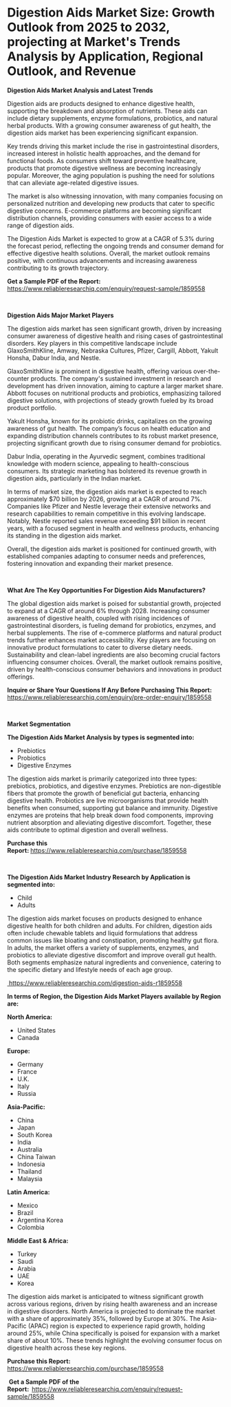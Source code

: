 <p><h1>Digestion Aids Market Size: Growth Outlook from 2025 to 2032, projecting at Market's Trends Analysis by Application, Regional Outlook, and Revenue</h1></p><p><strong>Digestion Aids Market Analysis and Latest Trends</strong></p>
<p><p>Digestion aids are products designed to enhance digestive health, supporting the breakdown and absorption of nutrients. These aids can include dietary supplements, enzyme formulations, probiotics, and natural herbal products. With a growing consumer awareness of gut health, the digestion aids market has been experiencing significant expansion.</p><p>Key trends driving this market include the rise in gastrointestinal disorders, increased interest in holistic health approaches, and the demand for functional foods. As consumers shift toward preventive healthcare, products that promote digestive wellness are becoming increasingly popular. Moreover, the aging population is pushing the need for solutions that can alleviate age-related digestive issues.</p><p>The market is also witnessing innovation, with many companies focusing on personalized nutrition and developing new products that cater to specific digestive concerns. E-commerce platforms are becoming significant distribution channels, providing consumers with easier access to a wide range of digestion aids.</p><p>The Digestion Aids Market is expected to grow at a CAGR of 5.3% during the forecast period, reflecting the ongoing trends and consumer demand for effective digestive health solutions. Overall, the market outlook remains positive, with continuous advancements and increasing awareness contributing to its growth trajectory.</p></p>
<p><strong>Get a Sample PDF of the Report:&nbsp;</strong> <a href="https://www.reliableresearchiq.com/enquiry/request-sample/1859558?utm_campaign=3562&utm_medium=2&utm_source=Github&utm_content=ia&utm_term=19042025&utm_id=digestion-aids">https://www.reliableresearchiq.com/enquiry/request-sample/1859558</a></p>
<p>&nbsp;</p>
<p><strong>Digestion Aids Major Market Players</strong></p>
<p><p>The digestion aids market has seen significant growth, driven by increasing consumer awareness of digestive health and rising cases of gastrointestinal disorders. Key players in this competitive landscape include GlaxoSmithKline, Amway, Nebraska Cultures, Pfizer, Cargill, Abbott, Yakult Honsha, Dabur India, and Nestle.</p><p>GlaxoSmithKline is prominent in digestive health, offering various over-the-counter products. The company's sustained investment in research and development has driven innovation, aiming to capture a larger market share. Abbott focuses on nutritional products and probiotics, emphasizing tailored digestive solutions, with projections of steady growth fueled by its broad product portfolio.</p><p>Yakult Honsha, known for its probiotic drinks, capitalizes on the growing awareness of gut health. The company’s focus on health education and expanding distribution channels contributes to its robust market presence, projecting significant growth due to rising consumer demand for probiotics.</p><p>Dabur India, operating in the Ayurvedic segment, combines traditional knowledge with modern science, appealing to health-conscious consumers. Its strategic marketing has bolstered its revenue growth in digestion aids, particularly in the Indian market.</p><p>In terms of market size, the digestion aids market is expected to reach approximately $70 billion by 2026, growing at a CAGR of around 7%. Companies like Pfizer and Nestle leverage their extensive networks and research capabilities to remain competitive in this evolving landscape. Notably, Nestle reported sales revenue exceeding $91 billion in recent years, with a focused segment in health and wellness products, enhancing its standing in the digestion aids market.</p><p>Overall, the digestion aids market is positioned for continued growth, with established companies adapting to consumer needs and preferences, fostering innovation and expanding their market presence.</p></p>
<p>&nbsp;</p>
<p><strong>What Are The Key Opportunities For Digestion Aids Manufacturers?</strong></p>
<p><p>The global digestion aids market is poised for substantial growth, projected to expand at a CAGR of around 6% through 2028. Increasing consumer awareness of digestive health, coupled with rising incidences of gastrointestinal disorders, is fueling demand for probiotics, enzymes, and herbal supplements. The rise of e-commerce platforms and natural product trends further enhances market accessibility. Key players are focusing on innovative product formulations to cater to diverse dietary needs. Sustainability and clean-label ingredients are also becoming crucial factors influencing consumer choices. Overall, the market outlook remains positive, driven by health-conscious consumer behaviors and innovations in product offerings.</p></p>
<p><strong>Inquire or Share Your Questions If Any Before Purchasing This Report:</strong> <a href="https://www.reliableresearchiq.com/enquiry/pre-order-enquiry/1859558?utm_campaign=3562&utm_medium=2&utm_source=Github&utm_content=ia&utm_term=19042025&utm_id=digestion-aids">https://www.reliableresearchiq.com/enquiry/pre-order-enquiry/1859558</a></p>
<p>&nbsp;</p>
<p><strong>Market Segmentation</strong></p>
<p><strong>The Digestion Aids Market Analysis by types is segmented into:</strong></p>
<p><ul><li>Prebiotics</li><li>Probiotics</li><li>Digestive Enzymes</li></ul></p>
<p><p>The digestion aids market is primarily categorized into three types: prebiotics, probiotics, and digestive enzymes. Prebiotics are non-digestible fibers that promote the growth of beneficial gut bacteria, enhancing digestive health. Probiotics are live microorganisms that provide health benefits when consumed, supporting gut balance and immunity. Digestive enzymes are proteins that help break down food components, improving nutrient absorption and alleviating digestive discomfort. Together, these aids contribute to optimal digestion and overall wellness.</p></p>
<p><strong>Purchase this Report:&nbsp;</strong><a href="https://www.reliableresearchiq.com/purchase/1859558?utm_campaign=3562&utm_medium=2&utm_source=Github&utm_content=ia&utm_term=19042025&utm_id=digestion-aids">https://www.reliableresearchiq.com/purchase/1859558</a></p>
<p>&nbsp;</p>
<p><strong>The Digestion Aids Market Industry Research by Application is segmented into:</strong></p>
<p><ul><li>Child</li><li>Adults</li></ul></p>
<p><p>The digestion aids market focuses on products designed to enhance digestive health for both children and adults. For children, digestion aids often include chewable tablets and liquid formulations that address common issues like bloating and constipation, promoting healthy gut flora. In adults, the market offers a variety of supplements, enzymes, and probiotics to alleviate digestive discomfort and improve overall gut health. Both segments emphasize natural ingredients and convenience, catering to the specific dietary and lifestyle needs of each age group.</p></p>
<p><a href="https://www.reliableresearchiq.com/digestion-aids-r1859558?utm_campaign=3562&utm_medium=2&utm_source=Github&utm_content=ia&utm_term=19042025&utm_id=digestion-aids">&nbsp;https://www.reliableresearchiq.com/digestion-aids-r1859558</a></p>
<p><strong>In terms of Region, the Digestion Aids Market Players available by Region are:</strong></p>
<p>
    <p> <strong> North America: </strong>
        <ul>
            <li>United States</li>
            <li>Canada</li>
        </ul>
        </p> 
    <p> <strong> Europe: </strong>
        <ul>
            <li>Germany</li>
            <li>France</li>
            <li>U.K.</li>
            <li>Italy</li>
            <li>Russia</li>
        </ul>
        </p> 
    <p> <strong> Asia-Pacific: </strong>
        <ul>
            <li>China</li>
            <li>Japan</li>
            <li>South Korea</li>
            <li>India</li>
            <li>Australia</li>
            <li>China Taiwan</li>
            <li>Indonesia</li>
            <li>Thailand</li>
            <li>Malaysia</li>
        </ul>
        </p> 
    <p> <strong> Latin America: </strong>
        <ul>
            <li>Mexico</li>
            <li>Brazil</li>
            <li>Argentina Korea</li>
            <li>Colombia</li>
        </ul>
        </p> 
    <p> <strong> Middle East & Africa: </strong>
        <ul>
            <li>Turkey</li>
            <li>Saudi</li>
            <li>Arabia</li>
            <li>UAE</li>
            <li>Korea</li>
        </ul>
    </p>
    </p>
<p><p>The digestion aids market is anticipated to witness significant growth across various regions, driven by rising health awareness and an increase in digestive disorders. North America is projected to dominate the market with a share of approximately 35%, followed by Europe at 30%. The Asia-Pacific (APAC) region is expected to experience rapid growth, holding around 25%, while China specifically is poised for expansion with a market share of about 10%. These trends highlight the evolving consumer focus on digestive health across these key regions.</p></p>
<p><strong>Purchase this Report: </strong><a href="https://www.reliableresearchiq.com/purchase/1859558?utm_campaign=3562&utm_medium=2&utm_source=Github&utm_content=ia&utm_term=19042025&utm_id=digestion-aids">https://www.reliableresearchiq.com/purchase/1859558</a></p>
<p>&nbsp;<strong>Get a Sample PDF of the Report:&nbsp;&nbsp;</strong><a href="https://www.reliableresearchiq.com/enquiry/request-sample/1859558?utm_campaign=3562&utm_medium=2&utm_source=Github&utm_content=ia&utm_term=19042025&utm_id=digestion-aids">https://www.reliableresearchiq.com/enquiry/request-sample/1859558</a></p>
<p><strong></strong></p>
<p><p></p><p></p><p></p></p>